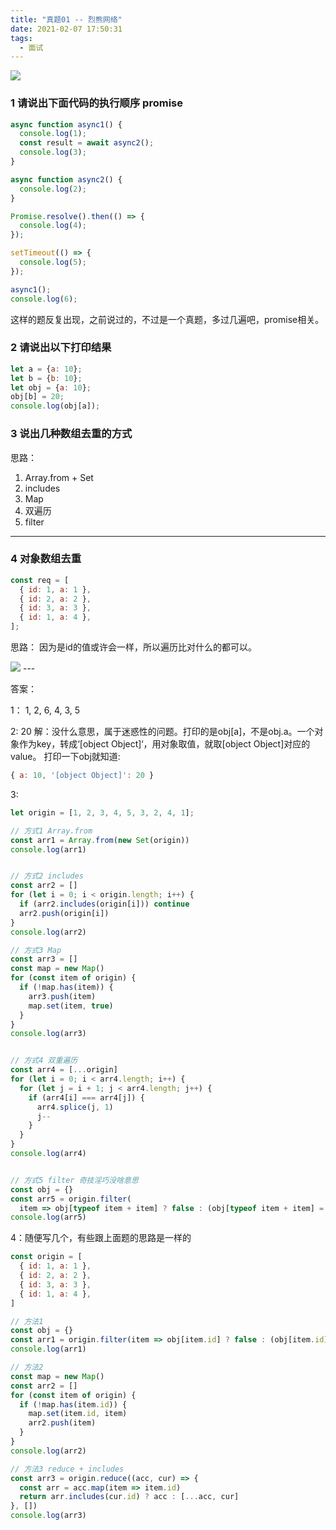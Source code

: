 ```yaml
---
title: "真题01 -- 烈熊网络"
date: 2021-02-07 17:50:31
tags:
  - 面试
---
```


<!--banner-pic|sticker|content-img|content-img-half-->
<img class="banner-pic" src="https://static.slybootslion.com/picture/2f92363c-6832-4450-9e9a-080391fcd262/blog/202102/07/d728255123612784f1074a81f4e9c495.jpg">

### 1 请说出下面代码的执行顺序 promise

```js
async function async1() {
  console.log(1);
  const result = await async2();
  console.log(3);
}

async function async2() {
  console.log(2);
}

Promise.resolve().then(() => {
  console.log(4);
});

setTimeout(() => {
  console.log(5);
});

async1();
console.log(6); 
```
这样的题反复出现，之前说过的，不过是一个真题，多过几遍吧，promise相关。

### 2 请说出以下打印结果

```js
let a = {a: 10};
let b = {b: 10};
let obj = {a: 10};
obj[b] = 20;
console.log(obj[a]);
```

### 3 说出几种数组去重的方式

思路：
1. Array.from + Set
2. includes
3. Map
4. 双遍历
5. filter
---

### 4 对象数组去重

```js
const req = [
  { id: 1, a: 1 },
  { id: 2, a: 2 },
  { id: 3, a: 3 },
  { id: 1, a: 4 },
];
```
思路： 
因为是id的值或许会一样，所以遍历比对什么的都可以。

<!-- more -->
<img class="banner-pic" src="https://static.slybootslion.com/picture/2f92363c-6832-4450-9e9a-080391fcd262/blog/202102/07/31d633aea776a56bf369513701853407.jpg">
---

答案： 

1：
1, 2, 6, 4, 3, 5

2:
20
解：没什么意思，属于迷惑性的问题。打印的是obj[a]，不是obj.a。一个对象作为key，转成‘[object Object]‘，用对象取值，就取[object Object]对应的value。
打印一下obj就知道:

```js
{ a: 10, '[object Object]': 20 }
```

3:
```js
let origin = [1, 2, 3, 4, 5, 3, 2, 4, 1];

// 方式1 Array.from
const arr1 = Array.from(new Set(origin))
console.log(arr1)


// 方式2 includes
const arr2 = []
for (let i = 0; i < origin.length; i++) {
  if (arr2.includes(origin[i])) continue
  arr2.push(origin[i])
}
console.log(arr2)

// 方式3 Map
const arr3 = []
const map = new Map()
for (const item of origin) {
  if (!map.has(item)) {
    arr3.push(item)
    map.set(item, true)
  }
}
console.log(arr3)


// 方式4 双重遍历
const arr4 = [...origin]
for (let i = 0; i < arr4.length; i++) {
  for (let j = i + 1; j < arr4.length; j++) {
    if (arr4[i] === arr4[j]) {
      arr4.splice(j, 1)
      j--
    }
  }
}
console.log(arr4)


// 方式5 filter 奇技淫巧没啥意思
const obj = {}
const arr5 = origin.filter(
  item => obj[typeof item + item] ? false : (obj[typeof item + item] = true))
console.log(arr5)

```

4：随便写几个，有些跟上面题的思路是一样的

```js
const origin = [
  { id: 1, a: 1 },
  { id: 2, a: 2 },
  { id: 3, a: 3 },
  { id: 1, a: 4 },
]

// 方法1
const obj = {}
const arr1 = origin.filter(item => obj[item.id] ? false : (obj[item.id] = true))
console.log(arr1)

// 方法2
const map = new Map()
const arr2 = []
for (const item of origin) {
  if (!map.has(item.id)) {
    map.set(item.id, item)
    arr2.push(item)
  }
}
console.log(arr2)

// 方法3 reduce + includes
const arr3 = origin.reduce((acc, cur) => {
  const arr = acc.map(item => item.id)
  return arr.includes(cur.id) ? acc : [...acc, cur]
}, [])
console.log(arr3)

```
